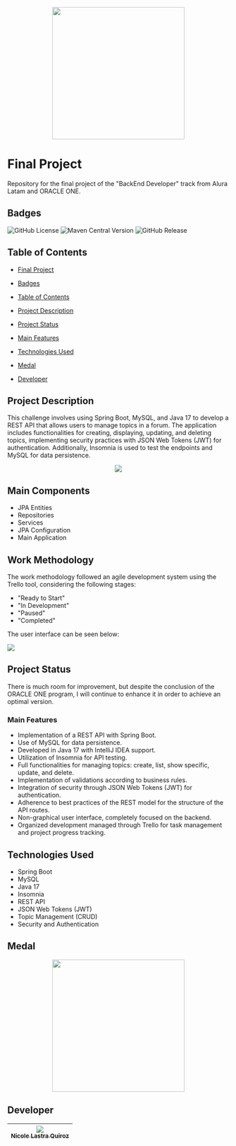 <p align="center">
  <img src="imagenes/logos.png" width="300">
</p>

# Final Project

Repository for the final project of the "BackEnd Developer" track from Alura Latam and ORACLE ONE.

## Badges

![GitHub License](https://img.shields.io/github/license/Nicole-lq/Challenge_literatura_NLQ)
![Maven Central Version](https://img.shields.io/maven-central/v/org.apache.maven.plugins/maven-compiler-plugin)
![GitHub Release](https://img.shields.io/github/v/release/Nicole-lq/Challenge_literatura_NLQ?filter=v0.1.0-beta&display_name=tag)

## Table of Contents

* [Final Project](#Final-Project)

* [Badges](#Badges)

* [Table of Contents](#Table-of-Contents)

* [Project Description](#Project-Description)

* [Project Status](#Project-Status)

* [Main Features](#Main-Features)

* [Technologies Used](#Technologies-Used)
  
* [Medal](#Medal)

* [Developer](#Developer)

## Project Description

This challenge involves using Spring Boot, MySQL, and Java 17 to develop a REST API that allows users to manage topics in a forum. The application includes functionalities for creating, displaying, updating, and deleting topics, implementing security practices with JSON Web Tokens (JWT) for authentication. Additionally, Insomnia is used to test the endpoints and MySQL for data persistence.

<p align="center">
<img src="imagenes/challenge.png">
</p>

## Main Components

* JPA Entities
* Repositories
* Services
* JPA Configuration
* Main Application

## Work Methodology

The work methodology followed an agile development system using the Trello tool, considering the following stages:

* "Ready to Start"
* "In Development"
* "Paused"
* "Completed"

The user interface can be seen below:

[<img src ="imagenes/Trello.png">](https://trello.com/b/9DeAlIsq/foro-hub-challenge-back-end)

## Project Status

There is much room for improvement, but despite the conclusion of the ORACLE ONE program, I will continue to enhance it in order to achieve an optimal version.

### Main Features

* Implementation of a REST API with Spring Boot.
* Use of MySQL for data persistence.
* Developed in Java 17 with IntelliJ IDEA support.
* Utilization of Insomnia for API testing.
* Full functionalities for managing topics: create, list, show specific, update, and delete.
* Implementation of validations according to business rules.
* Integration of security through JSON Web Tokens (JWT) for authentication.
* Adherence to best practices of the REST model for the structure of the API routes.
* Non-graphical user interface, completely focused on the backend.
* Organized development managed through Trello for task management and project progress tracking.

## Technologies Used

* Spring Boot
* MySQL
* Java 17
* Insomnia
* REST API
* JSON Web Tokens (JWT)
* Topic Management (CRUD)
* Security and Authentication

## Medal
<p align="center">
<img src="imagenes/Medalla.png" width="300">
</p>

## Developer

|[<img src="https://avatars.githubusercontent.com/u/84999245?s=96&v=4"><br><sub> Nicole Lastra Quiroz </sub>](https://github.com/Nicole-lq)|
|---|

